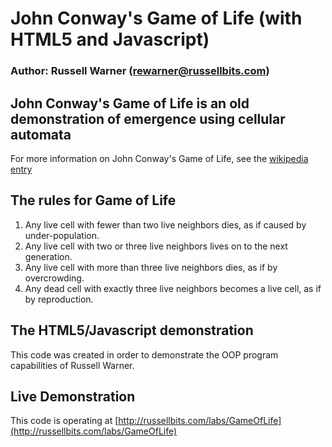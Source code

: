 # John Conway's Game of Life (with HTML5 and Javascript)

### Author: Russell Warner ([rewarner@russellbits.com](maito:rewarner@russellbits.com))

## John Conway's Game of Life is an old demonstration of emergence using cellular automata

For more information on John Conway's Game of Life, see the [wikipedia entry](https://en.wikipedia.org/wiki/Conway%27s_Game_of_Life)

## The rules for Game of Life

1. Any live cell with fewer than two live neighbors dies, as if caused by under-population.
2. Any live cell with two or three live neighbors lives on to the next generation.
3. Any live cell with more than three live neighbors dies, as if by overcrowding.
4. Any dead cell with exactly three live neighbors becomes a live cell, as if by reproduction.

## The HTML5/Javascript demonstration

This code was created in order to demonstrate the OOP program capabilities of Russell Warner.

## Live Demonstration

This code is operating at [http://russellbits.com/labs/GameOfLife](http://russellbits.com/labs/GameOfLife)